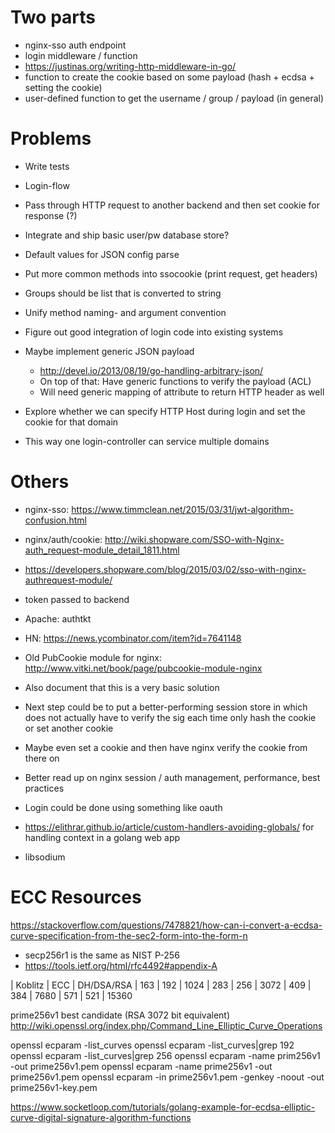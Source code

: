 <!-- 
vim:ft=markdown:et:ts=2:sw=2
-->

Two parts
=========
- nginx-sso auth endpoint
- login middleware / function
 - https://justinas.org/writing-http-middleware-in-go/
 - function to create the cookie based on some payload (hash + ecdsa + setting the cookie)
 - user-defined function to get the username / group / payload (in general)

Problems
========
- Write tests

- Login-flow
 - Pass through HTTP request to another backend and then set cookie for response (?)
 - Integrate and ship basic user/pw database store?

- Default values for JSON config parse
- Put more common methods into ssocookie (print request, get headers)
- Groups should be list that is converted to string

- Unify method naming- and argument convention

- Figure out good integration of login code into existing systems

- Maybe implement generic JSON payload
  - http://devel.io/2013/08/19/go-handling-arbitrary-json/
  - On top of that: Have generic functions to verify the payload (ACL)
  - Will need generic mapping of attribute to return HTTP header as well

- Explore whether we can specify HTTP Host during login and set the cookie for that domain
 - This way one login-controller can service multiple domains

Others
======
- nginx-sso: https://www.timmclean.net/2015/03/31/jwt-algorithm-confusion.html
- nginx/auth/cookie: http://wiki.shopware.com/SSO-with-Nginx-auth_request-module_detail_1811.html
- https://developers.shopware.com/blog/2015/03/02/sso-with-nginx-authrequest-module/
 - token passed to backend
- Apache: authtkt
- HN: https://news.ycombinator.com/item?id=7641148
- Old PubCookie module for nginx: http://www.vitki.net/book/page/pubcookie-module-nginx

- Also document that this is a very basic solution
 - Next step could be to put a better-performing session store in which does not actually have to verify the sig each time only hash the cookie or set another cookie
 - Maybe even set a cookie and then have nginx verify the cookie from there on
 - Better read up on nginx session / auth management, performance, best practices
 - Login could be done using something like oauth

- https://elithrar.github.io/article/custom-handlers-avoiding-globals/ for handling context in a golang web app
- libsodium

ECC Resources
=============

https://stackoverflow.com/questions/7478821/how-can-i-convert-a-ecdsa-curve-specification-from-the-sec2-form-into-the-form-n
- secp256r1 is the same as NIST P-256
- https://tools.ietf.org/html/rfc4492#appendix-A

| Koblitz |  ECC  |  DH/DSA/RSA
|   163   |  192  |     1024
|   283   |  256  |     3072
|   409   |  384  |     7680
|   571   |  521  |    15360

prime256v1 best candidate (RSA 3072 bit equivalent)
http://wiki.openssl.org/index.php/Command_Line_Elliptic_Curve_Operations

openssl ecparam -list_curves
openssl ecparam -list_curves|grep 192
openssl ecparam -list_curves|grep 256
openssl ecparam -name prim256v1 -out prime256v1.pem
openssl ecparam -name prime256v1 -out prime256v1.pem
openssl ecparam -in prime256v1.pem -genkey -noout -out prime256v1-key.pem

https://www.socketloop.com/tutorials/golang-example-for-ecdsa-elliptic-curve-digital-signature-algorithm-functions
